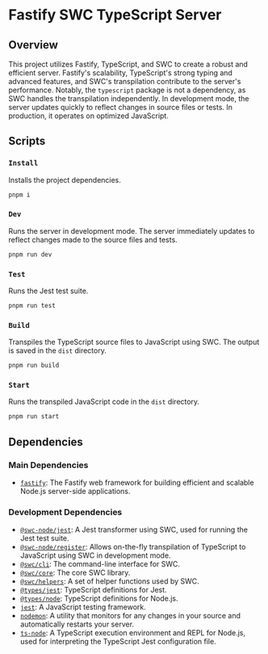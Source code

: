 # Fastify SWC TypeScript Server

## Overview

This project utilizes Fastify, TypeScript, and SWC to create a robust and efficient server. Fastify's scalability, TypeScript's strong typing and advanced features, and SWC's transpilation contribute to the server's performance. Notably, the `typescript` package is not a dependency, as SWC handles the transpilation independently. In development mode, the server updates quickly to reflect changes in source files or tests. In production, it operates on optimized JavaScript.

## Scripts

### `Install`

Installs the project dependencies.

```bash
pnpm i
```

### `Dev`

Runs the server in development mode. The server immediately updates to reflect changes made to the source files and tests.

```bash
pnpm run dev
```

### `Test`

Runs the Jest test suite.

```bash
pnpm run test
```

### `Build`

Transpiles the TypeScript source files to JavaScript using SWC. The output is saved in the `dist` directory.

```bash
pnpm run build
```

### `Start`

Runs the transpiled JavaScript code in the `dist` directory.

```bash
pnpm run start
```

## Dependencies

### Main Dependencies

- [`fastify`](https://www.npmjs.com/package/fastify): The Fastify web framework for building efficient and scalable Node.js server-side applications.

### Development Dependencies

- [`@swc-node/jest`](https://www.npmjs.com/package/@swc-node/jest): A Jest transformer using SWC, used for running the Jest test suite.
- [`@swc-node/register`](https://www.npmjs.com/package/@swc-node/register): Allows on-the-fly transpilation of TypeScript to JavaScript using SWC in development mode.
- [`@swc/cli`](https://www.npmjs.com/package/@swc/cli): The command-line interface for SWC.
- [`@swc/core`](https://www.npmjs.com/package/@swc/core): The core SWC library.
- [`@swc/helpers`](https://www.npmjs.com/package/@swc/helpers): A set of helper functions used by SWC.
- [`@types/jest`](https://www.npmjs.com/package/@types/jest): TypeScript definitions for Jest.
- [`@types/node`](https://www.npmjs.com/package/@types/node): TypeScript definitions for Node.js.
- [`jest`](https://www.npmjs.com/package/jest): A JavaScript testing framework.
- [`nodemon`](https://www.npmjs.com/package/nodemon): A utility that monitors for any changes in your source and automatically restarts your server.
- [`ts-node`](https://www.npmjs.com/package/ts-node): A TypeScript execution environment and REPL for Node.js, used for interpreting the TypeScript Jest configuration file.
